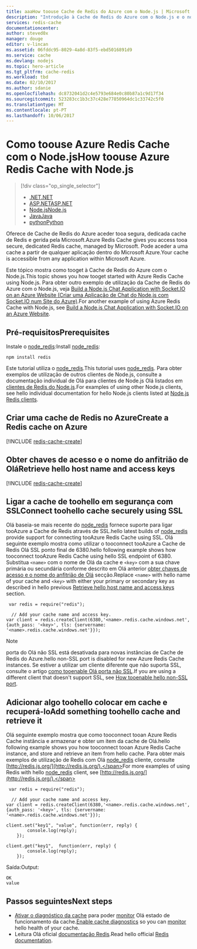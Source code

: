 ```yaml
---
title: aaaHow toouse Cache de Redis do Azure com o Node.js | Microsoft Docs
description: "Introdução à Cache de Redis do Azure com o Node.js e o node_redis."
services: redis-cache
documentationcenter: 
author: steved0x
manager: douge
editor: v-lincan
ms.assetid: 06fddc95-8029-4a8d-83f5-ebd5016891d9
ms.service: cache
ms.devlang: nodejs
ms.topic: hero-article
ms.tgt_pltfrm: cache-redis
ms.workload: tbd
ms.date: 02/10/2017
ms.author: sdanie
ms.openlocfilehash: dc8732041d2c4e5793e684e0c80b87a1c9d17f34
ms.sourcegitcommit: 523283cc1b3c37c428e77850964dc1c33742c5f0
ms.translationtype: MT
ms.contentlocale: pt-PT
ms.lasthandoff: 10/06/2017
---
```

# <a name="how-toouse-azure-redis-cache-with-nodejs"></a><span data-ttu-id="30413-103">Como toouse Azure Redis Cache com o Node.js</span><span class="sxs-lookup"><span data-stu-id="30413-103">How toouse Azure Redis Cache with Node.js</span></span>
> [!div class="op_single_selector"]
> * [<span data-ttu-id="30413-104">.NET</span><span class="sxs-lookup"><span data-stu-id="30413-104">.NET</span></span>](cache-dotnet-how-to-use-azure-redis-cache.md)
> * [<span data-ttu-id="30413-105">ASP.NET</span><span class="sxs-lookup"><span data-stu-id="30413-105">ASP.NET</span></span>](cache-web-app-howto.md)
> * [<span data-ttu-id="30413-106">Node.js</span><span class="sxs-lookup"><span data-stu-id="30413-106">Node.js</span></span>](cache-nodejs-get-started.md)
> * [<span data-ttu-id="30413-107">Java</span><span class="sxs-lookup"><span data-stu-id="30413-107">Java</span></span>](cache-java-get-started.md)
> * [<span data-ttu-id="30413-108">python</span><span class="sxs-lookup"><span data-stu-id="30413-108">Python</span></span>](cache-python-get-started.md)
> 
> 

<span data-ttu-id="30413-109">Oferece de Cache de Redis do Azure aceder tooa segura, dedicada cache de Redis e gerida pela Microsoft.</span><span class="sxs-lookup"><span data-stu-id="30413-109">Azure Redis Cache gives you access tooa secure, dedicated Redis cache, managed by Microsoft.</span></span> <span data-ttu-id="30413-110">Pode aceder a uma cache a partir de qualquer aplicação dentro do Microsoft Azure.</span><span class="sxs-lookup"><span data-stu-id="30413-110">Your cache is accessible from any application within Microsoft Azure.</span></span>

<span data-ttu-id="30413-111">Este tópico mostra como tooget à Cache de Redis do Azure com o Node.js.</span><span class="sxs-lookup"><span data-stu-id="30413-111">This topic shows you how tooget started with Azure Redis Cache using Node.js.</span></span> <span data-ttu-id="30413-112">Para obter outro exemplo de utilização da Cache de Redis do Azure com o Node.js, veja [Build a Node.js Chat Application with Socket.IO on an Azure Website (Criar uma Aplicação de Chat do Node.js com Socket.IO num Site do Azure)](../app-service-web/web-sites-nodejs-chat-app-socketio.md).</span><span class="sxs-lookup"><span data-stu-id="30413-112">For another example of using Azure Redis Cache with Node.js, see [Build a Node.js Chat Application with Socket.IO on an Azure Website](../app-service-web/web-sites-nodejs-chat-app-socketio.md).</span></span>

## <a name="prerequisites"></a><span data-ttu-id="30413-113">Pré-requisitos</span><span class="sxs-lookup"><span data-stu-id="30413-113">Prerequisites</span></span>
<span data-ttu-id="30413-114">Instale o [node_redis](https://github.com/mranney/node_redis):</span><span class="sxs-lookup"><span data-stu-id="30413-114">Install [node_redis](https://github.com/mranney/node_redis):</span></span>

    npm install redis

<span data-ttu-id="30413-115">Este tutorial utiliza o [node_redis](https://github.com/mranney/node_redis).</span><span class="sxs-lookup"><span data-stu-id="30413-115">This tutorial uses [node_redis](https://github.com/mranney/node_redis).</span></span> <span data-ttu-id="30413-116">Para obter exemplos de utilização de outros clientes de Node.js, consulte a documentação individual de Olá para clientes de Node.js Olá listados em [clientes de Redis do Node.js](http://redis.io/clients#nodejs).</span><span class="sxs-lookup"><span data-stu-id="30413-116">For examples of using other Node.js clients, see hello individual documentation for hello Node.js clients listed at [Node.js Redis clients](http://redis.io/clients#nodejs).</span></span>

## <a name="create-a-redis-cache-on-azure"></a><span data-ttu-id="30413-117">Criar uma cache de Redis no Azure</span><span class="sxs-lookup"><span data-stu-id="30413-117">Create a Redis cache on Azure</span></span>
[!INCLUDE [redis-cache-create](../../includes/redis-cache-create.md)]

## <a name="retrieve-hello-host-name-and-access-keys"></a><span data-ttu-id="30413-118">Obter chaves de acesso e o nome do anfitrião de Olá</span><span class="sxs-lookup"><span data-stu-id="30413-118">Retrieve hello host name and access keys</span></span>
[!INCLUDE [redis-cache-create](../../includes/redis-cache-access-keys.md)]

## <a name="connect-toohello-cache-securely-using-ssl"></a><span data-ttu-id="30413-119">Ligar a cache de toohello em segurança com SSL</span><span class="sxs-lookup"><span data-stu-id="30413-119">Connect toohello cache securely using SSL</span></span>
<span data-ttu-id="30413-120">Olá baseia-se mais recente do [node_redis](https://github.com/mranney/node_redis) fornece suporte para ligar tooAzure a Cache de Redis através de SSL.</span><span class="sxs-lookup"><span data-stu-id="30413-120">hello latest builds of [node_redis](https://github.com/mranney/node_redis) provide support for connecting tooAzure Redis Cache using SSL.</span></span> <span data-ttu-id="30413-121">Olá seguinte exemplo mostra como utilizar o tooconnect tooAzure a Cache de Redis Olá SSL ponto final de 6380.</span><span class="sxs-lookup"><span data-stu-id="30413-121">hello following example shows how tooconnect tooAzure Redis Cache using hello SSL endpoint of 6380.</span></span> <span data-ttu-id="30413-122">Substitua `<name>` com o nome de Olá da cache e `<key>` com a sua chave primária ou secundária conforme descrito em Olá anterior [obter chaves de acesso e o nome do anfitrião de Olá](#retrieve-the-host-name-and-access-keys) secção.</span><span class="sxs-lookup"><span data-stu-id="30413-122">Replace `<name>` with hello name of your cache and `<key>` with either your primary or secondary key as described in hello previous [Retrieve hello host name and access keys](#retrieve-the-host-name-and-access-keys) section.</span></span>

     var redis = require("redis");

      // Add your cache name and access key.
    var client = redis.createClient(6380,'<name>.redis.cache.windows.net', {auth_pass: '<key>', tls: {servername: '<name>.redis.cache.windows.net'}});

> [!NOTE]
> <span data-ttu-id="30413-123">porta do Olá não SSL está desativada para novas instâncias de Cache de Redis do Azure.</span><span class="sxs-lookup"><span data-stu-id="30413-123">hello non-SSL port is disabled for new Azure Redis Cache instances.</span></span> <span data-ttu-id="30413-124">Se estiver a utilizar um cliente diferente que não suporta SSL, consulte o artigo [como tooenable Olá porta não SSL](cache-configure.md#access-ports).</span><span class="sxs-lookup"><span data-stu-id="30413-124">If you are using a different client that doesn't support SSL, see [How tooenable hello non-SSL port](cache-configure.md#access-ports).</span></span>
> 
> 

## <a name="add-something-toohello-cache-and-retrieve-it"></a><span data-ttu-id="30413-125">Adicionar algo toohello colocar em cache e recuperá-lo</span><span class="sxs-lookup"><span data-stu-id="30413-125">Add something toohello cache and retrieve it</span></span>
<span data-ttu-id="30413-126">Olá seguinte exemplo mostra que como tooconnect tooan Azure Redis Cache instância e armazenar e obter um item da cache de Olá.</span><span class="sxs-lookup"><span data-stu-id="30413-126">hello following example shows you how tooconnect tooan Azure Redis Cache instance, and store and retrieve an item from hello cache.</span></span> <span data-ttu-id="30413-127">Para obter mais exemplos de utilização de Redis com Olá [node_redis](https://github.com/mranney/node_redis) cliente, consulte [http://redis.js.org/](http://redis.js.org/).</span><span class="sxs-lookup"><span data-stu-id="30413-127">For more examples of using Redis with hello [node_redis](https://github.com/mranney/node_redis) client, see [http://redis.js.org/](http://redis.js.org/).</span></span>

     var redis = require("redis");

      // Add your cache name and access key.
    var client = redis.createClient(6380,'<name>.redis.cache.windows.net', {auth_pass: '<key>', tls: {servername: '<name>.redis.cache.windows.net'}});

    client.set("key1", "value", function(err, reply) {
            console.log(reply);
        });

    client.get("key1",  function(err, reply) {
            console.log(reply);
        });

<span data-ttu-id="30413-128">Saída:</span><span class="sxs-lookup"><span data-stu-id="30413-128">Output:</span></span>

    OK
    value


## <a name="next-steps"></a><span data-ttu-id="30413-129">Passos seguintes</span><span class="sxs-lookup"><span data-stu-id="30413-129">Next steps</span></span>
* <span data-ttu-id="30413-130">[Ativar o diagnóstico da cache](cache-how-to-monitor.md#enable-cache-diagnostics) para poder [monitor](cache-how-to-monitor.md) Olá estado de funcionamento da cache.</span><span class="sxs-lookup"><span data-stu-id="30413-130">[Enable cache diagnostics](cache-how-to-monitor.md#enable-cache-diagnostics) so you can [monitor](cache-how-to-monitor.md) hello health of your cache.</span></span>
* <span data-ttu-id="30413-131">Leitura Olá oficial [documentação Redis](http://redis.io/documentation).</span><span class="sxs-lookup"><span data-stu-id="30413-131">Read hello official [Redis documentation](http://redis.io/documentation).</span></span>

